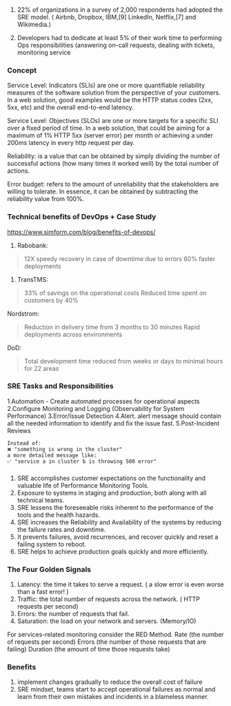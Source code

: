 


### 
 1. 22% of organizations in a survey of 2,000 respondents had adopted the SRE model. ( Airbnb, Dropbox, IBM,[9] LinkedIn, Netflix,[7] and Wikimedia.)

 2. Developers had to dedicate at least 5% of their work time to performing Ops responsibilities (answering on-call requests, dealing with tickets, monitoring service

### Concept
Service Level: Indicators (SLIs) are one or more quantifiable reliability measures of the software solution from the perspective of your customers. In a web solution, good examples would be the HTTP status codes (2xx, 5xx, etc) and the overall end-to-end latency.

Service Level: Objectives (SLOs) are one or more targets for a specific SLI over a fixed period of time. In a web solution, that could be aiming for a maximum of 1% HTTP 5xx (server error) per month or achieving a under 200ms latency in every http request per day.

Reliability: is a value that can be obtained by simply dividing the number of successful actions (how many times it worked well) by the total number of actions.

Error budget: refers to the amount of unreliability that the stakeholders are willing to tolerate. In essence, it can be obtained by subtracting the reliability value from 100%.


### Technical benefits of DevOps + Case Study

https://www.simform.com/blog/benefits-of-devops/

1. Rabobank: 
 > 12X speedy recovery in case of downtime due to errors
 > 60% faster deployments

1. TransTMS:    
 > 33% of savings on the operational costs
 > Reduced time spent on customers by 40% 

Nordstrom:
 > Reduction in delivery time from 3 months to 30 minutes
 > Rapid deployments across environments

DoD:
 > Total development time reduced from weeks or days to minimal hours for 22 areas

### SRE Tasks and Responsibilities
1.Automation - Create automated processes for operational aspects 
2.Configure Monitoring and Logging (Observability for System Performance)
3.Error/Issue Detection
4.Alert.  alert message should contain all the needed information to identify and fix the issue fast.
5.Post-Incident Reviews 

```
Instead of:
❌ "something is wrong in the cluster"
a more detailed message like:
✅ "service a in cluster b is throwing 500 error"
```

###
1. SRE accomplishes customer expectations on the functionality and valuable life of Performance Monitoring Tools.
2. Exposure to systems in staging and production, both along with all technical teams.
3. SRE lessens the foreseeable risks inherent to the performance of the tools and the health hazards.
4. SRE increases the Reliability and Availability of the systems by reducing the failure rates and downtime.
5. It prevents failures, avoid recurrences, and recover quickly and reset a failing system to reboot.
6. SRE helps to achieve production goals quickly and more efficiently.

### The Four Golden Signals
1. Latency: the time it takes to serve a request. ( a slow error is even worse than a fast error! )
2. Traffic: the total number of requests across the network. ( HTTP requests per second)
3. Errors: the number of requests that fail.
4. Saturation: the load on your network and servers. (Memory/IO)

For services-related monitoring consider the RED Method.
Rate (the number of requests per second)
Errors (the number of those requests that are failing)
Duration (the amount of time those requests take)


### Benefits
1. implement changes gradually to reduce the overall cost of failure
2. SRE mindset, teams start to accept operational failures as normal and learn from their own mistakes and incidents in a blameless manner.